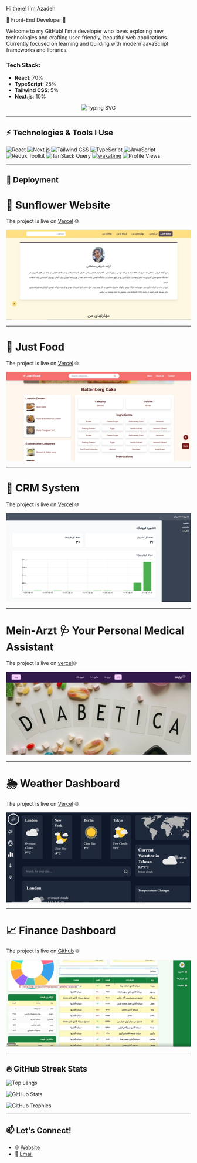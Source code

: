 Hi there! I'm Azadeh

🌻 Front-End Developer 🌻

Welcome to my GitHub! I'm a developer who loves exploring new technologies and crafting user-friendly, beautiful web applications. Currently focused on learning and building with modern JavaScript frameworks and libraries.

### Tech Stack:
- **React**: 70%
- **TypeScript**: 25%
- **Tailwind CSS**: 5%
- **Next.js**: 10%


<p align="center">
  <img src="https://readme-typing-svg.herokuapp.com?font=Fira+Code&size=22&pause=1000&color=F75C7E&center=true&vCenter=true&width=440&height=45&lines=Front-end+Developer;React+%7C+Next.js+%7C+TypeScript;Lifelong+Learner" alt="Typing SVG" />
</p>

---

## ⚡ Technologies & Tools I Use
![React](https://img.shields.io/badge/-React-61DAFB?style=plastic&logo=react&logoColor=white&labelColor=20232a)
![Next.js](https://img.shields.io/badge/-Next.js-000000?style=plastic&logo=nextdotjs&logoColor=white&labelColor=333)
![Tailwind CSS](https://img.shields.io/badge/-Tailwind%20CSS-06B6D4?style=plastic&logo=tailwind-css&logoColor=white&labelColor=1E293B)
![TypeScript](https://img.shields.io/badge/-TypeScript-3178C6?style=plastic&logo=typescript&logoColor=white&labelColor=1E293B)
![JavaScript](https://img.shields.io/badge/-JavaScript-F7DF1E?style=plastic&logo=javascript&logoColor=black&labelColor=323330)
![Redux Toolkit](https://img.shields.io/badge/Redux%20Toolkit-764ABC?style=plastic&logo=redux&logoColor=white&labelColor=3E275B)
![TanStack Query](https://img.shields.io/badge/TanStack%20Query-FF4154?style=plastic&logo=react-query&logoColor=white&labelColor=8B0000)
[![wakatime](https://wakatime.com/badge/user/2166a209-70a3-47e3-b489-2fee9badf155.svg)](https://wakatime.com/@2166a209-70a3-47e3-b489-2fee9badf155)
![Profile Views](https://komarev.com/ghpvc/?username=frau-azadeh&color=8A2BE2&style=plastic)

---

## 🚀 Deployment

# 🌻 **Sunflower Website**
The project is live on [Vercel](https://sunflowerdev.vercel.app/) 🌐 

![Desktop View](https://github.com/frau-azadeh/sunflowerdev/blob/main/aboutme.png)

---
# 🍔 Just Food
The project is live on [Vercel](https://just-food5.vercel.app/) 🌐 

![Menu View](https://github.com/frau-azadeh/just-food/blob/master/desk-article.png)

---
# 🏢 CRM System
The project is live on [Vercel](https://crm-rho-henna.vercel.app/) 🌐

![Crm View](https://github.com/frau-azadeh/crm/blob/master/crm.png)

---

# Mein-Arzt  🩺 Your Personal Medical Assistant
The project is live on [vercel](https://mein-arzt.vercel.app/)🌐

![Diabland View](https://github.com/frau-azadeh/sunflowerdev/blob/main/diabland.png)

---

# 🌦️ Weather Dashboard
The project is live on [Vercel](https://weather-ashy-three-72.vercel.app/) 🌐 

![Desktop View](https://github.com/frau-azadeh/dashboard-weather/blob/master/desk-weather.png)


---
# 📈 **Finance Dashboard**
The project is live on [Github](https://github.com/frau-azadeh/finance-bourse) 🌐 

![Dashboard View](https://github.com/frau-azadeh/finance-bourse/blob/master/dashboard.png)

---

## 🔥 GitHub Streak Stats
![Top Langs](https://github-readme-stats.vercel.app/api/top-langs/?username=frau-azadeh&theme=radical)

![GitHub Stats](https://github-readme-stats.vercel.app/api?username=frau-azadeh&show_icons=true&theme=radical&show=reviews,discussions_started,discussions_answered,prs_merged,prs_merged_percentage)

![GitHub Trophies](https://github-profile-trophy.vercel.app/?username=frau-azadeh&theme=radical)

---
## 📫 Let's Connect!

- 🌐 [Website](https://sunflower-dev.com)
- 📧 [Email](designweb.azadeh@gmail.com)

